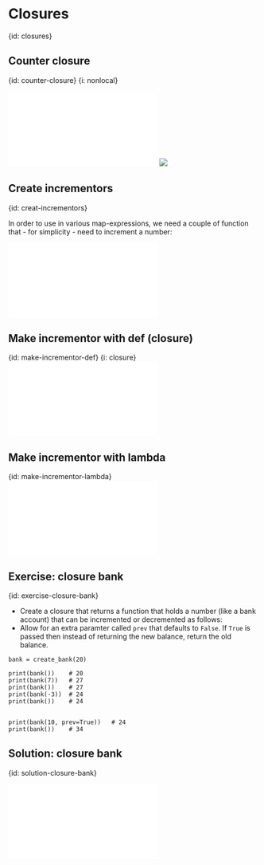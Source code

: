 # Closures
{id: closures}

## Counter closure
{id: counter-closure}
{i: nonlocal}

![](examples/closures/counter.py)
![](examples/closures/counter.out)


## Create incrementors
{id: creat-incrementors}

In order to use in various map-expressions, we need a couple of
function that - for simplicity - need to increment a number:

![](examples/closures/create_incrementors.py)


## Make incrementor with def (closure)
{id: make-incrementor-def}
{i: closure}
![](examples/closures/make_incrementor_def.py)


## Make incrementor with lambda
{id: make-incrementor-lambda}
![](examples/closures/make_incrementor.py)

## Exercise: closure bank
{id: exercise-closure-bank}

* Create a closure that returns a function that holds a number (like a bank account) that can be incremented or decremented as follows:
* Allow for an extra paramter called `prev` that defaults to `False`. If `True` is passed then instead of returning the new balance, return the old balance.

```
bank = create_bank(20)

print(bank())    # 20
print(bank(7))   # 27
print(bank())    # 27
print(bank(-3))  # 24
print(bank())    # 24


print(bank(10, prev=True))   # 24
print(bank())    # 34

```


## Solution: closure bank
{id: solution-closure-bank}

![](examples/closures/bank.py)
